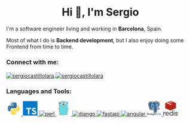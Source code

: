 <h1 align="center">Hi 👋, I'm Sergio</h1>

<p>
I'm a software engineer living and working in <b>Barcelona</b>, Spain.
</p>

<p>
Most of what I do is <b>Backend development</b>, but I also enjoy doing some Frontend from time to time.
</p>



<h3 align="left">Connect with me:</h3>
<p align="left">
    <a href="mailto:s.cast.lara+gh@gmail.com" target="blank">
        <img align="center" src="https://www.svgrepo.com/show/14478/email.svg" alt="sergiocastillolara" height="30" width="40" />
    </a>
    <a href="https://linkedin.com/in/sergiocastillolara" target="blank">
        <img align="center" src="https://raw.githubusercontent.com/rahuldkjain/github-profile-readme-generator/master/src/images/icons/Social/linked-in-alt.svg" alt="sergiocastillolara" height="30" width="40" />
    </a>
</p>

<h3 align="left">Languages and Tools:</h3>
<p align="left">
    <a href="https://www.python.org" target="_blank" rel="noreferrer">
        <img src="https://raw.githubusercontent.com/devicons/devicon/master/icons/python/python-original.svg" alt="python" width="40" height="40"/>
    </a>
    <a href="https://www.typescriptlang.org/" target="_blank" rel="noreferrer">
        <img src="https://raw.githubusercontent.com/devicons/devicon/master/icons/typescript/typescript-original.svg" alt="typescript" width="40" height="40"/>
    </a>
    <a href="https://www.perlmonks.org" target="_blank" rel="noreferrer">
        <img src="https://cdn.worldvectorlogo.com/logos/perl-programming-language.svg" alt="perl" width="40" height="40"/>
    </a>
    <a href="https://golang.org" target="_blank" rel="noreferrer">
        <img src="https://raw.githubusercontent.com/devicons/devicon/master/icons/go/go-original.svg" alt="go" width="40" height="40"/>
    </a>
    <a href="https://www.djangoproject.com/" target="_blank" rel="noreferrer">
        <img src="https://cdn.worldvectorlogo.com/logos/django.svg" alt="django" width="40" height="40"/>
    </a>
    <a href="https://fastapi.tiangolo.com" target="_blank" rel="noreferrer">
        <img src="https://cdn.worldvectorlogo.com/logos/fastapi-1.svg" alt="fastapi" width="40" height="40"/>
    </a>
    <a href="https://angular.io" target="_blank" rel="noreferrer">
        <img src="https://angular.io/assets/images/logos/angular/angular.svg" alt="angular" width="40" height="40"/>
    </a>
    <a href="https://www.postgresql.org" target="_blank" rel="noreferrer">
        <img src="https://raw.githubusercontent.com/devicons/devicon/master/icons/postgresql/postgresql-original-wordmark.svg" alt="postgresql" width="40" height="40"/>
    </a>
    <a href="https://redis.io" target="_blank" rel="noreferrer">
        <img src="https://raw.githubusercontent.com/devicons/devicon/master/icons/redis/redis-original-wordmark.svg" alt="redis" width="40" height="40"/>
    </a>
</p>